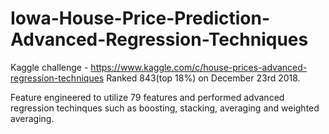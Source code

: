 # Iowa-House-Price-Prediction-Advanced-Regression-Techniques
Kaggle challenge - https://www.kaggle.com/c/house-prices-advanced-regression-techniques
Ranked 843(top 18%) on December 23rd 2018.

Feature engineered to utilize 79 features and performed advanced regression techinques such as boosting, stacking, averaging and weighted averaging.
